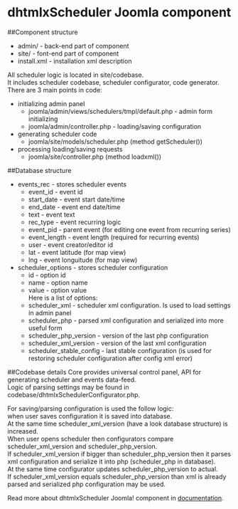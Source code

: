 # dhtmlxScheduler Joomla component

##Component structure
*  admin/ - back-end part of component
*  site/ - font-end part of component
*  install.xml - installation xml description

All scheduler logic is located in site/codebase.  
It includes scheduler codebase, scheduler configurator, code generator.
There are 3 main points in code:  
*  initializing admin panel  
     +  joomla/admin/views/schedulers/tmpl/default.php - admin form initializing  
     +  joomla/admin/controller.php - loading/saving configuration  
*  generating scheduler code  
     +  joomla/site/models/scheduler.php (method getScheduler())  
*  processing loading/saving requests  
     +  joomla/site/controller.php (method loadxml())  


##Database structure  
*  events_rec - stores scheduler events  
      +  event\_id - event id  
      +  start\_date - event start date/time  
      +  end\_date - event end date/time  
      +  text - event text  
      +  rec\_type - event recurring logic  
      +  event\_pid - parent event (for editing one event from recurring series)  
      +  event\_length - event length (required for recurring events)  
      +  user - event creator/editor id  
      +  lat - event latitude (for map view)  
      +  lng - event longuitude (for map view)  
*  scheduler_options - stores scheduler configuration  
      +  id - option id  
      +  name - option name  
      +  value - option value  
Here is a list of options:  
      +  scheduler\_xml - scheduler xml configuration. Is used to load settings in admin panel  
      +  scheduler\_php - parsed xml configuration and serialized into more useful form  
      +  scheduler\_php\_version - version of the last php configuration  
      +  scheduler\_xml\_version - version of the last xml configuration  
      +  scheduler\_stable\_config - last stable configuration (is used for restoring scheduler configuration after config xml error)  


##Codebase details
Core provides universal control panel, API for generating scheduler and events data-feed.  
Logic of parsing settings may be found in codebase/dhtmlxSchedulerConfigurator.php.  

For saving/parsing configuration is used the follow logic:  
when user saves configuration it is saved into database.  
At the same time scheduler\_xml\_version (have a look database structure) is increased.  
When user opens scheduler then configurators compare scheduler\_xml\_version and scheduler\_php\_version.  
If scheduler\_xml\_version if bigger than scheduler\_php\_version then it parses xml configuration and serialize it into php (scheduler\_php in database).  
At the same time configurator updates scheduler_php_version to actual.  
If scheduler\_xml\_version equals scheduler\_php\_version than xml is already parsed and serialized php configuration may be used.  

Read more about dhtmlxScheduler Joomla! component in [documentation](https://github.com/DHTMLX/scheduler-joomla/wiki/dhtmlxScheduler-for-Joomla!).